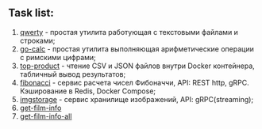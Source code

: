 ## Task list:

1. [qwerty](./qwerty) - простая утилита работующая с текстовыми файлами и строками;
2. [go-calc](./go-calc) - простая утилита выполняющая арифметические операции с римскими цифрами;
3. [top-product](./top-product) - чтение CSV и JSON файлов внутри Docker контейнера, табличный вывод результатов;
4. [fibonacci](./fibonacci) - сервис расчета чисел Фибоначчи, API: REST http, gRPC. Кэширование в Redis, Docker Compose;
7. [imgstorage](./imgstorage) - cервис хранилище изображений, API: gRPC(streaming);
6. [get-film-info](./002-get-film-info)
7. [get-film-info-all](./003-get-film-info-all)
